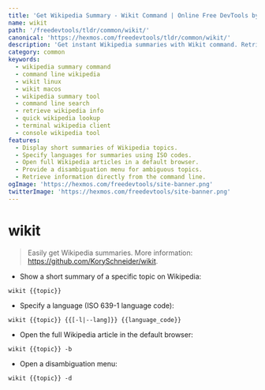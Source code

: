 ```yaml
---
title: 'Get Wikipedia Summary - Wikit Command | Online Free DevTools by Hexmos'
name: wikit
path: '/freedevtools/tldr/common/wikit/'
canonical: 'https://hexmos.com/freedevtools/tldr/common/wikit/'
description: 'Get instant Wikipedia summaries with Wikit command. Retrieve concise information, specify languages, and open articles directly. Free online tool, no registration required.'
category: common
keywords:
  - wikipedia summary command
  - command line wikipedia
  - wikit linux
  - wikit macos
  - wikipedia summary tool
  - command line search
  - retrieve wikipedia info
  - quick wikipedia lookup
  - terminal wikipedia client
  - console wikipedia tool
features:
  - Display short summaries of Wikipedia topics.
  - Specify languages for summaries using ISO codes.
  - Open full Wikipedia articles in a default browser.
  - Provide a disambiguation menu for ambiguous topics.
  - Retrieve information directly from the command line.
ogImage: 'https://hexmos.com/freedevtools/site-banner.png'
twitterImage: 'https://hexmos.com/freedevtools/site-banner.png'
---
```


# wikit

> Easily get Wikipedia summaries.
> More information: <https://github.com/KorySchneider/wikit>.

- Show a short summary of a specific topic on Wikipedia:

`wikit {{topic}}`

- Specify a language (ISO 639-1 language code):

`wikit {{topic}} {{[-l|--lang]}} {{language_code}}`

- Open the full Wikipedia article in the default browser:

`wikit {{topic}} -b`

- Open a disambiguation menu:

`wikit {{topic}} -d`

